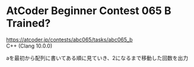# AtCoder Beginner Contest 065 B Trained?  
https://atcoder.jp/contests/abc065/tasks/abc065_b  
C++ (Clang 10.0.0)  

aを最初から配列に書いてある順に見ていき、2になるまで移動した回数を出力
